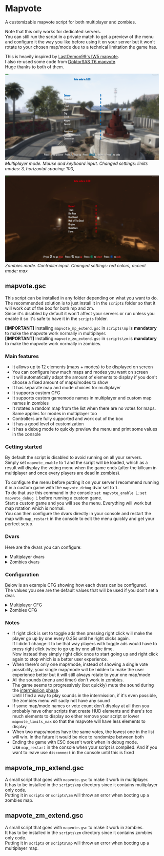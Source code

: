 # Mapvote

A customizable mapvote script for both multiplayer and zombies.  

Note that this only works for dedicated servers.  
You can still run the script in a private match to get a preview of the menu and configure it the way you like before using it on your server but it won't rotate to your chosen map/mode due to a technical limitation the game has.  

This is heavily inspired by [LastDemon99's IW5 mapvote](https://github.com/LastDemon99/IW5_VoteSystem).  
I also re-used some code from [DoktorSAS T6 mapvote](https://github.com/DoktorSAS/PlutoniumT6Mapvote).  
Huge thanks to both of them.

![mapvote1](images/mapvote1.png)
*Multiplayer mode. Mouse and keyboard input. Changed settings: limits modes: 3, horizontal spacing: 100,*

![mapvote2](images/mapvote2.png)
*Zombies mode. Controller input. Changed settings: red colors, accent mode: max*

## mapvote.gsc

This script can be installed in any folder depending on what you want to do.  
The recommended solution is to just install it in the `scripts` folder so that it will work out of the box for both mp and zm.  
Since it's disabled by default it won't affect your servers or run unless you enable it so it's safe to have it in the `scripts` folder.

**[IMPORTANT]** Installing `mapvote_mp_extend.gsc` in `scripts\mp` is **mandatory** to make the mapvote work normally in multiplayer.  
**[IMPORTANT]** Installing `mapvote_zm_extend.gsc` in `scripts\zm` is **mandatory** to make the mapvote work normally in zombies.

### Main features

- It allows up to 12 elements (maps + modes) to be displayed on screen
- You can configure how much maps and modes you want on screen
- It will automatically adapt the amount of elements to display if you don't choose a fixed amount of maps/modes to show
- It has separate map and mode choices for multiplayer
- It supports custom CFG
- It supports custom gamemode names in multiplayer and custom map names in zombies
- It rotates a random map from the list when there are no votes for maps. Same applies for modes in multiplayer too
- Controllers are fully supported and work out of the box
- It has a good level of customization
- It has a debug mode to quickly preview the menu and print some values in the console

### Getting started

By default the script is disabled to avoid running on all your servers.  
Simply set `mapvote_enable` to 1 and the script will be loaded, which as a result will display the voting menu when the game ends (after the killcam in multiplayer and once every players are dead in zombies).  

To configure the menu before putting it on your server I recommend running it in a custom game with the `mapvote_debug` dvar set to `1`.  
To do that use this command in the console `set mapvote_enable 1;set mapvote_debug 1` before running a custom game.  
Start a custom game and you will see the menu. Everything will work but map rotation which is normal.  
You can then configure the dvars directly in your console and restart the map with `map_restart` in the console to edit the menu quickly and get your perfect setup.

### Dvars

Here are the dvars you can configure:

<details>
  <summary>Multiplayer dvars</summary>
  
  | Name | Description | Default value | Accepted values |
|---|---|---|---|
| mapvote_enable | Toggle whether the mapvote is activated or not. 0 is off and 1 is on | 0 | 0 or 1 |
| mapvote_debug | Toggle whether the mapvote runs in debug mode or not. This will display the mapvote menu a few seconds after starting the game. 0 is off and 1 is on | 0 | 0 or 1 |
| mapvote_maps | A list of the maps that are available for rotation | Every maps including DLC maps | Any map name. Each map is separated with a colon (:) |
| mapvote_modes | A list of the modes that are available for rotation. The first parameter is how the mode will be displayed, it can be set to anything you like, the second parameter is the name of the cfg file to load | "Team Deathmatch,tdm:Domination,dom:Hardpoint,koth" | Any text followed by a comma (,) and then the cfg name. Each block is separated with a colon (:) |
| mapvote_limits_maps | The amount of maps to display. 0 will handle it automatically | 0 | Any plain number from 0 to `mapvote_limits_max` |
| mapvote_limits_modes | The amount of modes to display. 0 will handle it automatically | 0 | Any plain number from 0 to `mapvote_limits_max` |
| mapvote_limits_max | The maximum amount of elements to display (maps + modes) | 12 | 2, 4, 6, 8, 10, 12 |
| mapvote_colors_selected | The color of the text when hovered or selected. This is also the color of the votes count | blue | red, green, yellow, blue, cyan, purple, white, grey, gray, black |
| mapvote_colors_unselected | The color of the text when not hovered and not selected | white | red, green, yellow, blue, cyan, purple, white, grey, gray, black |
| mapvote_colors_timer | The color of the timer as long as it has more than 5 seconds remaining | blue | red, green, yellow, blue, cyan, purple, white, grey, gray, black |
| mapvote_colors_timer_low | The color of the timer when it has 5 or less seconds remaining | red | red, green, yellow, blue, cyan, purple, white, grey, gray, black |
| mapvote_colors_help_text | The color of the help text at the bottom explaining how to use the menu | white | red, green, yellow, blue, cyan, purple, white, grey, gray, black |
| mapvote_colors_help_accent | The color of the accented text of the help text at the bottom | blue | red, green, yellow, blue, cyan, purple, white, grey, gray, black |
| mapvote_colors_help_accent_mode | The accenting mode for the help text. `standard` only puts the accent color on the button to press and `max` puts it on both the buttons and the action it does | standard | standard or max |
| mapvote_sounds_menu_enabled | Toggle whether the mapvote menu sounds are enabled or not. 0 is off and 1 is on | 1 | 0 or 1 |
| mapvote_sounds_timer_enabled | Toggle whether the timer will start making a beeping sound every second when there's 5 or less seconds remaining to vote or not. 0 is off and 1 is on | 1 | 0 or 1 |
| mapvote_vote_time | The time the vote lasts (in seconds) | 30 | Any plain number above 5 |
| mapvote_blur_level | The amount of blur to put when the mapvote menu starts to show. The max recommended value is 5. 0 disables it | 2.5 | Any number |
| mapvote_blur_fade_in_time | The time (in seconds) it takes for the blur to reach `mapvote_blur_level`. For example if you set it to 10 and `mapvote_blur_level` is 5 then it will progressively blur the screen from 0 to 5 in 10 seconds | 2 | Any number |
| mapvote_horizontal_spacing | The horizontal spacing between the map/mode names on the left and the vote counts on the right. I recommend setting this value according to the longest map or mode name length so that it doesn't overlap with the vote counts | 75 | Any plain number |
| mapvote_display_wait_time | Once the killcam ends, the time to wait before displaying the vote menu (in seconds) | 1 | Any number above 0.05 |
  
</details>

<details>
  <summary>Zombies dvars</summary>
  
  | Name | Description | Default value | Accepted values |
|---|---|---|---|
| mapvote_enable | Toggle whether the mapvote is activated or not. 0 is off and 1 is on | 0 | 0 or 1 |
| mapvote_debug | Toggle whether the mapvote runs in debug mode or not. This will display the mapvote menu a few seconds after starting the game. 0 is off and 1 is on | 0 | 0 or 1 |
| mapvote_maps | A list of the maps that are available for rotation, including how you want to display it and which CFG to load | All survival/classic maps but Tranzit including DLC maps | Any text followed by a comma (,) with then the map name followed by a comma (,) and finally the CFG file name. Each block is separated with a colon (:) |
| mapvote_limits_max | The maximum amount of maps to display | 12 | Any plain number from 2 to 12 |
| mapvote_colors_selected | The color of the text when hovered or selected. This is also the color of the votes count | blue | red, green, yellow, blue, cyan, purple, white, grey, gray, black |
| mapvote_colors_unselected | The color of the text when not hovered and not selected | white | red, green, yellow, blue, cyan, purple, white, grey, gray, black |
| mapvote_colors_timer | The color of the timer as long as it has more than 5 seconds remaining | blue | red, green, yellow, blue, cyan, purple, white, grey, gray, black |
| mapvote_colors_timer_low | The color of the timer when it has 5 or less seconds remaining | red | red, green, yellow, blue, cyan, purple, white, grey, gray, black |
| mapvote_colors_help_text | The color of the help text at the bottom explaining how to use the menu | white | red, green, yellow, blue, cyan, purple, white, grey, gray, black |
| mapvote_colors_help_accent | The color of the accented text of the help text at the bottom | blue | red, green, yellow, blue, cyan, purple, white, grey, gray, black |
| mapvote_colors_help_accent_mode | The accenting mode for the help text. `standard` only puts the accent color on the button to press and `max` puts it on both the buttons and the action it does | standard | standard or max |
| mapvote_vote_time | The time the vote lasts (in seconds) | 30 | Any plain number above 5 |
| mapvote_blur_level | The amount of blur to put when the mapvote menu starts to show. The max recommended value is 5. 0 disables it | 2.5 | Any number |
| mapvote_blur_fade_in_time | The time (in seconds) it takes for the blur to reach `mapvote_blur_level`. For example if you set it to 10 and `mapvote_blur_level` is 5 then it will progressively blur the screen from 0 to 5 in 10 seconds | 2 | Any number |
| mapvote_horizontal_spacing | The horizontal spacing between the map names on the left and the vote counts on the right. I recommend setting this value according to the longest map name length so that it doesn't overlap with the vote counts | 75 | Any plain number |
| mapvote_display_wait_time | Once the game over screen ends, the time to wait before displaying the vote menu (in seconds) | 1 | Any number above 0.05 |
  
</details>

### Configuration

Below is an example CFG showing how each dvars can be configured.  
The values you see are the default values that will be used if you don't set a dvar.  

<details>
  <summary>Multiplayer CFG</summary>

  ```c
set mapvote_enable 1
set mapvote_maps "Aftermath:Cargo:Carrier:Drone:Express:Hijacked:Meltdown:Overflow:Plaza:Raid:Slums:Standoff:Turbine:Yemen:Nuketown:Downhill:Mirage:Hydro:Grind:Encore:Magma:Vertigo:Studio:Uplink:Detour:Cove:Rush:Dig:Frost:Pod:Takeoff"
set mapvote_modes "Team Deathmatch,tdm:Domination,dom:Hardpoint,koth"
set mapvote_limits_maps 0
set mapvote_limits_modes 0
set mapvote_limits_max 12
set mapvote_colors_selected "blue"
set mapvote_colors_unselected "white"
set mapvote_colors_timer "blue"
set mapvote_colors_timer_low "red"
set mapvote_colors_help_text "white"
set mapvote_colors_help_accent "blue"
set mapvote_colors_help_accent_mode "standard"
set mapvote_sounds_menu_enabled 1
set mapvote_sounds_timer_enabled 1
set mapvote_vote_time 30
set mapvote_blur_level 2.5
set mapvote_blur_fade_in_time 2
set mapvote_horizontal_spacing 75
set mapvote_display_wait_time 1
```

Here are some pre-set values if you want to quickly copy/paste something

| Description | Value |
|---|---|
| All base game maps | "Aftermath:Cargo:Carrier:Drone:Express:Hijacked:Meltdown:Overflow:Plaza:Raid:Slums:Standoff:Turbine:Yemen" |
| All DLC maps | "Nuketown:Downhill:Mirage:Hydro:Grind:Encore:Magma:Vertigo:Studio:Uplink:Detour:Cove:Rush:Dig:Frost:Pod:Takeoff" |
| Classic modes | "Team Deathmatch,tdm:Domination,dom:Hardpoint,koth" |
| Objective modes | "Demolition,dem:Headquaters,hq:Capture the Flag,ctf" |
| Alternative modes | "Kill Confirmed,conf:One Flag CTF,oneflag" |
| Party modes | "Gun Game,gun:One in the Chamber,oic:Sharpshooter,shrp:Sticks & Stones,sas" |
| FFA 24/7 | "Free for All,dm" |
| SND 24/7 | "Search & Destroy,sd" |

</details>

<details>
  <summary>Zombies CFG</summary>

  ```c
set mapvote_enable 1
set mapvote_maps "Bus Depot,Bus Depot,zm_standard_transit:Town,Town,zm_standard_town:Farm,Farm,zm_standard_farm:Mob of The Dead,Mob of The Dead,zm_classic_prison:Nuketown,Nuketown,zm_standard_nuked:Origins,Origins,zm_classic_tomb:Buried,Buried,zm_classic_processing:Die Rise,Die Rise,zm_classic_rooftop"
set mapvote_limits_max 12
set mapvote_colors_selected "blue"
set mapvote_colors_unselected "white"
set mapvote_colors_timer "blue"
set mapvote_colors_timer_low "red"
set mapvote_colors_help_text "white"
set mapvote_colors_help_accent "blue"
set mapvote_colors_help_accent_mode "standard"
set mapvote_vote_time 30
set mapvote_blur_level 2.5
set mapvote_blur_fade_in_time 2
set mapvote_horizontal_spacing 75
set mapvote_display_wait_time 1
```

Here are some pre-set values if you want to quickly copy/paste something

| Description | Value |
|---|---|
| Tranzit & Tranzit survival maps | "Tranzit,Tranzit,zm_classic_transit:Bus Depot,Bus Depot,zm_standard_transit:Town,Town,zm_standard_town:Farm,Farm,zm_standard_farm" |
| DLC maps | "Buried,Buried,zm_classic_processing:Die Rise,Die Rise,zm_classic_rooftop:Mob of The Dead,Mob of The Dead,zm_classic_prison:Nuketown,Nuketown,zm_standard_nuked:Origins,Origins,zm_classic_tomb" |
| Grief maps | "Buried (Grief),Buried,zm_grief_street:Mob of The Dead (Grief),Mob of The Dead,zm_grief_cellblock:Farm (Grief),Farm,zm_grief_farm:Town (Grief),Town,zm_grief_town:Bus Depot (Grief),Bus Depot,zm_grief_transit" |
| Turned maps | "Buried (Turned),Buried,zm_cleansed_street:Diner (Turned),Diner,zm_cleansed_diner" |

</details>

### Notes

- If right click is set to toggle ads then pressing right click will make the player go up by one every 0.25s until he right clicks again.  
If I didn't change it to be that way players with toggle ads would have to press right click twice to go up by one all the time.  
Now instead they simply right click once to start going up and right click again to stop which is a better user experience.
- When there's only one map/mode, instead of showing a single vote possibility, your single map/mode will be hidden to make the user experience better but it will still always rotate to your one map/mode
- All the sounds (menu and timer) don't work in zombies.  
The game seems to progressively (but quickly) mute the sound during the [intermission phase](https://github.com/plutoniummod/t6-scripts/blob/main/ZM/Core/maps/mp/zombies/_zm.gsc).  
Until I find a way to play sounds in the intermission, if it's even possible, the zombies menu will sadly not have any sound
- If some map/mode names or vote count don't display at all then you probably have other scripts that create HUD elements and there's too much elements to display so either remove your script or lower `mapvote_limits_max` so that the mapvote will have less elements to display
- When two maps/modes have the same votes, the lowest one in the list will win. In the future it would be nice to randomize between both
- Ending the game with ESC doesn't work when in debug mode.  
Use `map_restart` in the console when your script is compiled. And if you want to leave use `disconnect` in the console until this is fixed  

## mapvote_mp_extend.gsc

A small script that goes with `mapvote.gsc` to make it work in multiplayer.  
It has to be installed in the `scripts\mp` directory since it contains multiplayer only code.  
Putting it in `scripts` or `scripts\zm` will throw an error when booting up a zombies map.

## mapvote_zm_extend.gsc

A small script that goes with `mapvote.gsc` to make it work in zombies.  
It has to be installed in the `scripts\zm` directory since it contains zombies only code.  
Putting it in `scripts` or `scripts\mp` will throw an error when booting up a multiplayer map.
